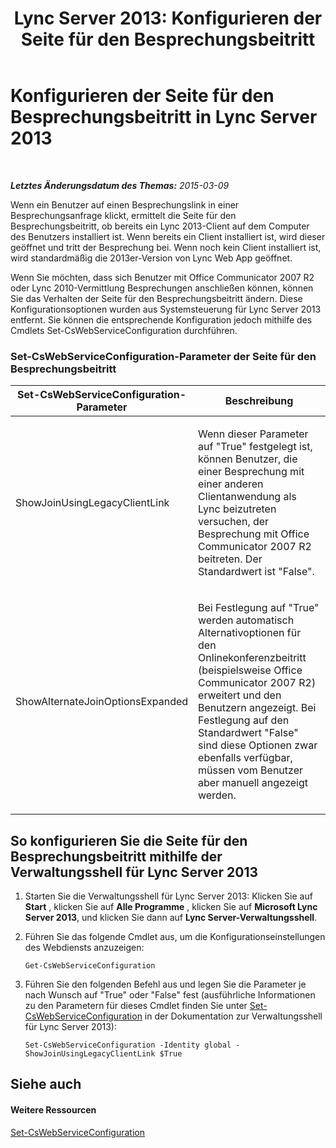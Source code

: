 ﻿---
title: 'Lync Server 2013: Konfigurieren der Seite für den Besprechungsbeitritt'
TOCTitle: Konfigurieren der Seite für den Besprechungsbeitritt
ms:assetid: 45880423-47f4-49af-b825-cbd8e3fc1046
ms:mtpsurl: https://technet.microsoft.com/de-de/library/JJ204861(v=OCS.15)
ms:contentKeyID: 49293861
ms.date: 05/19/2016
mtps_version: v=OCS.15
ms.translationtype: HT
---

# Konfigurieren der Seite für den Besprechungsbeitritt in Lync Server 2013

 

_**Letztes Änderungsdatum des Themas:** 2015-03-09_

Wenn ein Benutzer auf einen Besprechungslink in einer Besprechungsanfrage klickt, ermittelt die Seite für den Besprechungsbeitritt, ob bereits ein Lync 2013-Client auf dem Computer des Benutzers installiert ist. Wenn bereits ein Client installiert ist, wird dieser geöffnet und tritt der Besprechung bei. Wenn noch kein Client installiert ist, wird standardmäßig die 2013er-Version von Lync Web App geöffnet.

Wenn Sie möchten, dass sich Benutzer mit Office Communicator 2007 R2 oder Lync 2010-Vermittlung Besprechungen anschließen können, können Sie das Verhalten der Seite für den Besprechungsbeitritt ändern. Diese Konfigurationsoptionen wurden aus Systemsteuerung für Lync Server 2013 entfernt. Sie können die entsprechende Konfiguration jedoch mithilfe des Cmdlets Set-CsWebServiceConfiguration durchführen.

### Set-CsWebServiceConfiguration-Parameter der Seite für den Besprechungsbeitritt

<table>
<colgroup>
<col style="width: 50%" />
<col style="width: 50%" />
</colgroup>
<thead>
<tr class="header">
<th>Set-CsWebServiceConfiguration-Parameter</th>
<th>Beschreibung</th>
</tr>
</thead>
<tbody>
<tr class="odd">
<td><p>ShowJoinUsingLegacyClientLink</p></td>
<td><p>Wenn dieser Parameter auf &quot;True&quot; festgelegt ist, können Benutzer, die einer Besprechung mit einer anderen Clientanwendung als Lync beizutreten versuchen, der Besprechung mit Office Communicator 2007 R2 beitreten. Der Standardwert ist &quot;False&quot;.</p></td>
</tr>
<tr class="even">
<td><p>ShowAlternateJoinOptionsExpanded</p></td>
<td><p>Bei Festlegung auf &quot;True&quot; werden automatisch Alternativoptionen für den Onlinekonferenzbeitritt (beispielsweise Office Communicator 2007 R2) erweitert und den Benutzern angezeigt. Bei Festlegung auf den Standardwert &quot;False&quot; sind diese Optionen zwar ebenfalls verfügbar, müssen vom Benutzer aber manuell angezeigt werden.</p></td>
</tr>
</tbody>
</table>


## So konfigurieren Sie die Seite für den Besprechungsbeitritt mithilfe der Verwaltungsshell für Lync Server 2013

1.  Starten Sie die Verwaltungsshell für Lync Server 2013: Klicken Sie auf **Start** , klicken Sie auf **Alle Programme** , klicken Sie auf **Microsoft Lync Server 2013**, und klicken Sie dann auf **Lync Server-Verwaltungsshell**.

2.  Führen Sie das folgende Cmdlet aus, um die Konfigurationseinstellungen des Webdiensts anzuzeigen:
    
        Get-CsWebServiceConfiguration

3.  Führen Sie den folgenden Befehl aus und legen Sie die Parameter je nach Wunsch auf "True" oder "False" fest (ausführliche Informationen zu den Parametern für dieses Cmdlet finden Sie unter [Set-CsWebServiceConfiguration](set-cswebserviceconfiguration.md) in der Dokumentation zur Verwaltungsshell für Lync Server 2013):
    
        Set-CsWebServiceConfiguration -Identity global -ShowJoinUsingLegacyClientLink $True

## Siehe auch

#### Weitere Ressourcen

[Set-CsWebServiceConfiguration](set-cswebserviceconfiguration.md)

